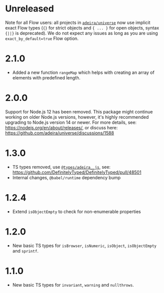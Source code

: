 # Unreleased

Note for all Flow users: all projects in [`adeira/universe`](https://github.com/adeira/universe) now use implicit exact Flow types (`{}` for strict objects and `{ ... }` for open objects, syntax `{||}` is deprecated). We do not expect any issues as long as you are using `exact_by_default=true` Flow option.

# 2.1.0

- Added a new function `rangeMap` which helps with creating an array of elements with predefined length.

# 2.0.0

Support for Node.js 12 has been removed. This package might continue working on older Node.js versions, however, it's highly recommended upgrading to Node.js version 14 or newer. For more details, see: https://nodejs.org/en/about/releases/, or discuss here: https://github.com/adeira/universe/discussions/1588

# 1.3.0

- TS types removed, use [`@types/adeira__js`](https://www.npmjs.com/package/@types/adeira__js), see: https://github.com/DefinitelyTyped/DefinitelyTyped/pull/48501
- Internal changes, `@babel/runtime` dependency bump

# 1.2.4

- Extend `isObjectEmpty` to check for non-enumerable properties

# 1.2.0

- New basic TS types for `isBrowser`, `isNumeric`, `isObject`, `isObjectEmpty` and `sprintf`.

# 1.1.0

- New basic TS types for `invariant`, `warning` and `nullthrows`.
